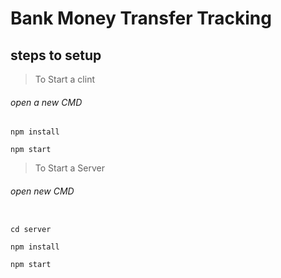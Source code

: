 # Bank Money Transfer Tracking

## steps to setup

> To Start a clint

###### open a new CMD
```
npm install 

npm start
```
> To Start a Server

###### open new CMD

```

cd server

npm install

npm start
```
